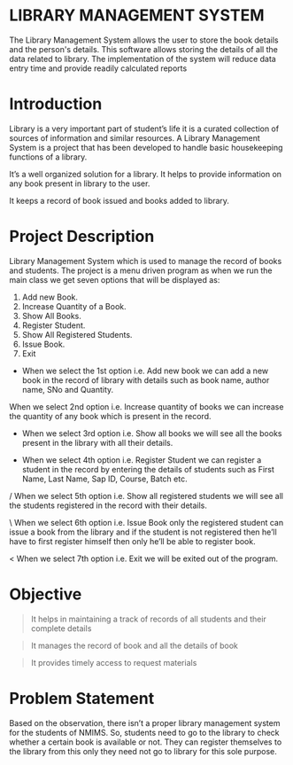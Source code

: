 # LIBRARY MANAGEMENT SYSTEM
 The Library Management System allows the user to store the book details and the person's details. This software allows storing the details of all the data related to library. The implementation of the system will reduce data entry time and provide readily calculated reports

# Introduction

Library is a very important part of student’s life it is a curated collection of sources of information and similar resources. A Library Management System is a project that has been developed to handle basic housekeeping functions of a library.

 It’s a well organized solution for a library. It helps to provide information on any book present in library to the user.

It keeps a record of book issued and books added to library.


# Project Description

Library Management System which is used to manage the record of books and students.
The project is a menu driven program as when we run the main class we get seven options that will be displayed as:
1.	Add new Book.
2.	Increase Quantity of a Book.
3.	Show All Books.
4.	Register Student.
5.	Show All Registered Students.
6.	Issue Book. 
7.	Exit

* When we select the 1st option i.e. Add new book we can add a new book in the record of library with details such as book name, author name, SNo and Quantity.

When we select 2nd option i.e. Increase quantity of books we can increase the quantity of any book which is present in the record.

+ When we select 3rd option i.e. Show all books we will see all the books present in the library with all their details.

- When we select 4th option i.e. Register Student we can register a student in the record by entering the details of students such as First Name, Last Name, Sap ID, Course, Batch etc.

/ When we select 5th option i.e. Show all registered students we will see all the students registered in the record with their details.

\ When we select 6th option i.e. Issue Book only the registered student can issue a book from the library and if the student is not registered then he’ll have to first register himself then only he’ll be able to register book.

< When we select 7th option i.e. Exit we will be exited out of the program.  


# Objective

>	It helps in maintaining a track of records of all students and their complete details

>	It manages the record of book and all the details of book

>	It provides timely access to request materials


# Problem Statement

Based on the observation, there isn’t a proper library management system for the students of NMIMS. So, students need to go to the library to check whether a certain book is available or not. They can register themselves to the library from this only they need not go to library for this sole purpose.
